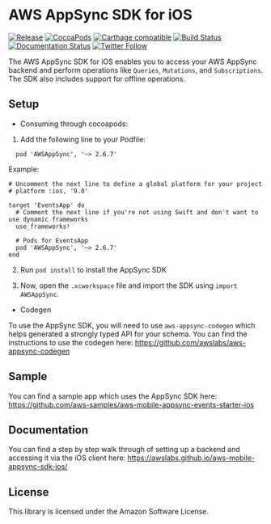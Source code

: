 AWS AppSync SDK for iOS
=======================

[![Release](https://img.shields.io/github/release/awslabs/aws-mobile-appsync-sdk-ios.svg)](https://github.com/awslabs/aws-mobile-appsync-sdk-ios/releases)
[![CocoaPods](https://img.shields.io/cocoapods/v/AWSAppSync.svg)](https://github.com/CocoaPods/CocoaPods)
[![Carthage compatible](https://img.shields.io/badge/Carthage-compatible-4BC51D.svg?style=flat)](https://github.com/Carthage/Carthage)
[![Build Status](https://travis-ci.org/awslabs/aws-mobile-appsync-sdk-ios.png?branch=master)](https://travis-ci.org/awslabs/aws-mobile-appsync-sdk-ios)
[![Documentation Status](https://readthedocs.org/projects/ansicolortags/badge/?version=latest)](https://awslabs.github.io/aws-mobile-appsync-sdk-ios/)
[![Twitter Follow](https://img.shields.io/twitter/follow/AWSforMobile.svg?style=social&label=Follow)](https://twitter.com/AWSforMobile)

The AWS AppSync SDK for iOS enables you to access your AWS AppSync backend and perform operations like `Queries`, `Mutations`, and `Subscriptions`. The SDK also includes support for offline operations.

## Setup

- Consuming through cocoapods:

1. Add the following line to your Podfile:

```
  pod 'AWSAppSync', '~> 2.6.7'
```

Example:

```
# Uncomment the next line to define a global platform for your project
# platform :ios, '9.0'

target 'EventsApp' do
  # Comment the next line if you're not using Swift and don't want to use dynamic frameworks
  use_frameworks!

  # Pods for EventsApp
  pod 'AWSAppSync', '~> 2.6.7'
end
```

2. Run `pod install` to install the AppSync SDK

3. Now, open the `.xcworkspace` file and import the SDK using `import AWSAppSync`.

- Codegen

To use the AppSync SDK, you will need to use `aws-appsync-codegen` which helps generated a strongly typed API for your schema. You can find the instructions to use the codegen here: https://github.com/awslabs/aws-appsync-codegen 

## Sample

You can find a sample app which uses the AppSync SDK here: https://github.com/aws-samples/aws-mobile-appsync-events-starter-ios 

## Documentation

You can find a step by step walk through of setting up a backend and accessing it via the iOS client here: https://awslabs.github.io/aws-mobile-appsync-sdk-ios/

## License

This library is licensed under the Amazon Software License.
